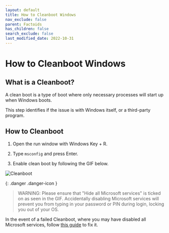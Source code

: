 ```yaml
---
layout: default
title: How to Cleanboot Windows
nav_exclude: false
parent: Factoids
has_children: false
search_exclude: false
last_modified_date: 2022-10-31
---
```

# How to Cleanboot Windows

## What is a Cleanboot?

A clean boot is a type of boot where only necessary processes will start up when Windows boots.

This step identifies if the issue is with Windows itself, or a third-party program.

## How to Cleanboot

1. Open the run window with Windows Key + R.

2. Type `msconfig` and press Enter.

3. Enable clean boot by following the GIF below.

![Cleanboot](/assets/factoids/cleanboot.gif)

{: .danger .danger-icon }
> WARNING: Please ensure that "Hide all Microsoft services" is ticked on as seen in the GIF. Accidentally disabling Microsoft services will prevent you from typing in your password or PIN during login, locking you out of your OS. 

In the event of a failed Cleanboot, where you may have disabled all Microsoft services, follow [this guide](/docs/guides/Fixing-Cleanboot) to fix it.
